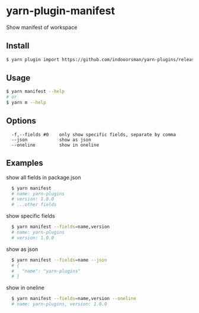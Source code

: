 # yarn-plugin-manifest

Show manifest of workspace

## Install

```bash
$ yarn plugin import https://github.com/indooorsman/yarn-plugins/releases/download/yarn-plugin-manifest%401.0.0/plugin-manifest.js
```

## Usage

```bash
$ yarn manifest --help
# or
$ yarn m --help
```

## Options

```text
  -f,--fields #0    only show specific fields, separate by comma
  --json            show as json
  --oneline         show in oneline
```

## Examples

show all fields in package.json

```bash
  $ yarn manifest
  # name: yarn-plugins
  # version: 1.0.0
  # ...other fields
```

show specific fields

```bash
  $ yarn manifest --fields=name,version
  # name: yarn-plugins
  # version: 1.0.0
```

show as json

```bash
  $ yarn manifest --fields=name --json
  # {
  #   "name": "yarn-plugins"
  # }
```

show in oneline

```bash
  $ yarn manifest --fields=name,version --oneline
  # name: yarn-plugins, version: 1.0.0
```
